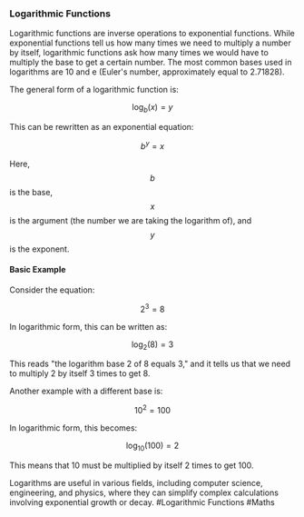 ### Logarithmic Functions

Logarithmic functions are inverse operations to exponential functions. While exponential functions tell us how many times we need to multiply a number by itself, logarithmic functions ask how many times we would have to multiply the base to get a certain number. The most common bases used in logarithms are 10 and e (Euler's number, approximately equal to 2.71828).

The general form of a logarithmic function is:

$$ \log_b(x) = y $$

This can be rewritten as an exponential equation:

$$ b^y = x $$

Here, $$b$$ is the base, $$x$$ is the argument (the number we are taking the logarithm of), and $$y$$ is the exponent.

#### Basic Example

Consider the equation:

$$ 2^3 = 8 $$

In logarithmic form, this can be written as:

$$ \log_2(8) = 3 $$

This reads "the logarithm base 2 of 8 equals 3," and it tells us that we need to multiply 2 by itself 3 times to get 8.

Another example with a different base is:

$$ 10^2 = 100 $$

In logarithmic form, this becomes:

$$ \log_{10}(100) = 2 $$

This means that 10 must be multiplied by itself 2 times to get 100.

Logarithms are useful in various fields, including computer science, engineering, and physics, where they can simplify complex calculations involving exponential growth or decay. #Logarithmic Functions #Maths